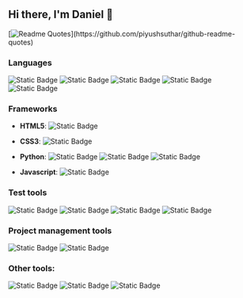 ## Hi there, I'm Daniel 👋

[![Readme Quotes](https://quotes-github-readme.vercel.app/api?type=vertical&theme=nord&quote=Simple%2C+but+not+easy.)](https://github.com/piyushsuthar/github-readme-quotes)

### Languages
![Static Badge](https://img.shields.io/badge/html5-grey?style=for-the-badge&logo=html5&logoColor=white&labelColor=%23E34F26)
![Static Badge](https://img.shields.io/badge/css3-grey?style=for-the-badge&logo=css3&logoColor=white&labelColor=%231572B6) 
![Static Badge](https://img.shields.io/badge/python-grey?style=for-the-badge&logo=python&logoColor=white&labelColor=%233776AB)
![Static Badge](https://img.shields.io/badge/Javascript-grey?style=for-the-badge&logo=javascript&logoColor=white&labelColor=yellow)
![Static Badge](https://img.shields.io/badge/sqlite-grey?style=for-the-badge&logo=sqlite&logoColor=white&labelColor=%23003B57)

### Frameworks
- **HTML5**: ![Static Badge](https://img.shields.io/badge/markdown-grey?style=for-the-badge&logo=markdown&logoColor=white&labelColor=%23000000)

- **CSS3**: ![Static Badge](https://img.shields.io/badge/bootstrap-grey?style=for-the-badge&logo=bootstrap&logoColor=white&labelColor=%237952B3)

- **Python**: ![Static Badge](https://img.shields.io/badge/django-grey?style=for-the-badge&logo=django&logoColor=white&labelColor=%23092E20) ![Static Badge](https://img.shields.io/badge/jinja-grey?style=for-the-badge&logo=jinja&logoColor=white&labelColor=%23B41717) ![Static Badge](https://img.shields.io/badge/numpy-grey?style=for-the-badge&logo=numpy&logoColor=white&labelColor=%23013243) 

- **Javascript**: ![Static Badge](https://img.shields.io/badge/htmx-grey?style=for-the-badge&logo=htmx&logoColor=white&labelColor=%233366CC)

### Test tools
![Static Badge](https://img.shields.io/badge/pytest-grey?style=for-the-badge&logo=pytest&logoColor=white&labelColor=%230A9EDC)
![Static Badge](https://img.shields.io/badge/selenium-grey?style=for-the-badge&logo=selenium&logoColor=white&labelColor=%2343B02A)
![Static Badge](https://img.shields.io/badge/robot_framework-grey?style=for-the-badge&logo=robotframework&logoColor=white&labelColor=%23000000)
![Static Badge](https://img.shields.io/badge/Postman-grey?style=for-the-badge&logo=postman&logoColor=white&labelColor=%23FF6C37)

### Project management tools
![Static Badge](https://img.shields.io/badge/asana-grey?style=for-the-badge&logo=asana&logoColor=white&labelColor=%23F06A6A)
![Static Badge](https://img.shields.io/badge/jira-grey?style=for-the-badge&logo=jira&logoColor=white&labelColor=%230052CC)

### Other tools:
![Static Badge](https://img.shields.io/badge/git-grey?style=for-the-badge&logo=git&logoColor=white&labelColor=%23F05032)
![Static Badge](https://img.shields.io/badge/github-grey?style=for-the-badge&logo=github&logoColor=white&labelColor=%23181717)
![Static Badge](https://img.shields.io/badge/pycharm-grey?style=for-the-badge&logo=pycharm&logoColor=white&labelColor=%23000000)

